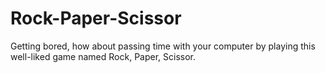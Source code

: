 # Rock-Paper-Scissor

Getting bored, how about passing time with your computer by playing this well-liked game named Rock, Paper, Scissor.

